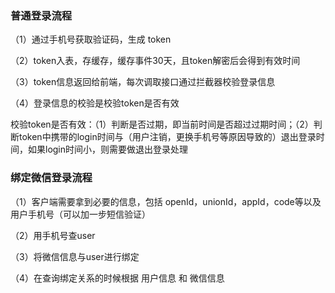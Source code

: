 <h3>普通登录流程</h3>

（1）通过手机号获取验证码，生成 token

（2）token入表，存缓存，缓存事件30天，且token解密后会得到有效时间

（3）token信息返回给前端，每次调取接口通过拦截器校验登录信息

（4）登录信息的校验是校验token是否有效

校验token是否有效：（1）判断是否过期，即当前时间是否超过过期时间；（2）判断token中携带的login时间与（用户注销，更换手机号等原因导致的）退出登录时间，如果login时间小，则需要做退出登录处理

<h3>绑定微信登录流程</h3>

（1）客户端需要拿到必要的信息，包括 openId，unionId，appId，code等以及用户手机号（可以加一步短信验证）

（2）用手机号查user

（3）将微信信息与user进行绑定

（4）在查询绑定关系的时候根据 用户信息 和 微信信息
